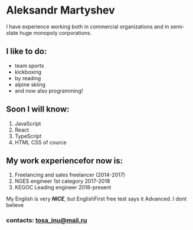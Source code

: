 # Aleksandr Martyshev

I have experience working both in commercial organizations and in semi-state huge monopoly corporations.


## I like to do:

* team sports
* kickboxing
* by reading
* alpine skiing
* and now also programming!

## Soon I will know:
1. JavaScript
2. React
3. TypeScript
4. HTML CSS of cource

## My work experiencefor now is:
1. Freelancing and sales freelancer (2014-2017) 
2. NGES engineer 1st category 2017-2018
3. KEGOC Leading engineer 2018-present

My English is very ***NICE***, but EnglishFirst free test says it Advanced. I dont believe

### contacts: tosa_inu@mail.ru

